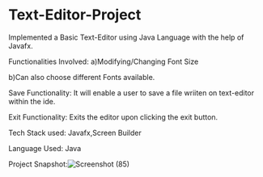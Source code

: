 # Text-Editor-Project
Implemented a Basic Text-Editor using Java Language with the help of Javafx.

Functionalities Involved:
a)Modifying/Changing Font Size

b)Can also choose different Fonts available.

Save Functionality: It will enable a user to save a file wriiten on text-editor within the ide.

Exit Functionality: Exits the editor upon clicking the exit button.

Tech Stack used: Javafx,Screen Builder

Language Used: Java

Project Snapshot:![Screenshot (85)](https://user-images.githubusercontent.com/110459473/208339430-975d660a-78e3-4d72-b5fb-c2e4b14575ab.png)
